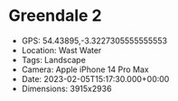 # Greendale 2

- GPS: 54.43895,-3.3227305555555553
- Location: Wast Water
- Tags: Landscape
- Camera: Apple iPhone 14 Pro Max
- Date: 2023-02-05T15:17:30.000+00:00
- Dimensions: 3915x2936
